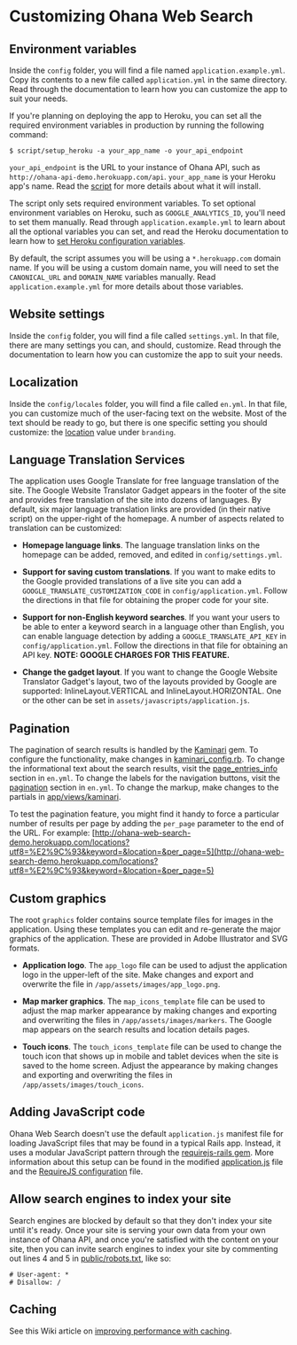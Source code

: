 # Customizing Ohana Web Search

## Environment variables
Inside the `config` folder, you will find a file named `application.example.yml`.
Copy its contents to a new file called `application.yml` in the same directory.
Read through the documentation to learn how you can customize the app to suit
your needs.

If you're planning on deploying the app to Heroku, you can set all the required environment variables in production by running the following command:

```
$ script/setup_heroku -a your_app_name -o your_api_endpoint
```
`your_api_endpoint` is the URL to your instance of Ohana API, such as `http://ohana-api-demo.herokuapp.com/api`. `your_app_name` is your Heroku app's name. Read the [script](https://github.com/codeforamerica/ohana-web-search/blob/master/script/setup_heroku) for more details about what it will install.

The script only sets required environment variables. To set optional environment variables on Heroku, such as `GOOGLE_ANALYTICS_ID`, you'll need to set them manually. Read through `application.example.yml` to learn about all the optional variables you can set, and read the Heroku documentation to learn how to [set Heroku configuration variables](https://devcenter.heroku.com/articles/config-vars).

By default, the script assumes you will be using a `*.herokuapp.com` domain name. If you will be using a custom domain name, you will need to set the `CANONICAL_URL` and `DOMAIN_NAME` variables manually. Read `application.example.yml` for more details about those variables.

## Website settings
Inside the `config` folder, you will find a file called `settings.yml`.
In that file, there are many settings you can, and should, customize.
Read through the documentation to learn how you can customize the app to suit
your needs.

## Localization
Inside the `config/locales` folder, you will find a file called `en.yml`.
In that file, you can customize much of the user-facing text on the website.
Most of the text should be ready to go, but there is one specific setting
you should customize: the [location](https://github.com/codeforamerica/ohana-web-search/blob/master/config/locales/en.yml#L28) value under `branding`.

## Language Translation Services
The application uses Google Translate for free language translation of the site. The Google Website Translator Gadget appears in the footer of the site and provides free translation of the site into dozens of languages. By default, six major language translation links are provided (in their native script) on the upper-right of the homepage. A number of aspects related to translation can be customized:

- **Homepage language links**. The language translation links on the homepage can be added, removed, and edited in `config/settings.yml`.

- **Support for saving custom translations**. If you want to make edits to the Google provided translations of a live site you can add a `GOOGLE_TRANSLATE_CUSTOMIZATION_CODE` in `config/application.yml`. Follow the directions in that file for obtaining the proper code for your site.

- **Support for non-English keyword searches**. If you want your users to be able to enter a keyword search in a language other than English, you can enable language detection by adding a `GOOGLE_TRANSLATE_API_KEY` in `config/application.yml`. Follow the directions in that file for obtaining an API key.
**NOTE: GOOGLE CHARGES FOR THIS FEATURE.**

- **Change the gadget layout**. If you want to change the Google Website Translator Gadget's layout, two of the layouts provided by Google are supported: InlineLayout.VERTICAL and InlineLayout.HORIZONTAL. One or the other
can be set in `assets/javascripts/application.js`.

## Pagination
The pagination of search results is handled by the [Kaminari](https://github.com/amatsuda/kaminari) gem.
To configure the functionality, make changes in [kaminari_config.rb](https://github.com/codeforamerica/ohana-web-search/blob/master/config/initializers/kaminari_config.rb).
To change the informational text about the search results, visit the [page_entries_info](https://github.com/codeforamerica/ohana-web-search/blob/master/config/locales/en.yml#L46-55) section in `en.yml`.
To change the labels for the navigation buttons, visit the [pagination](https://github.com/codeforamerica/ohana-web-search/blob/master/config/locales/en.yml#L98-103) section in `en.yml`. To change the markup, make changes to the partials in [app/views/kaminari](https://github.com/codeforamerica/ohana-web-search/tree/master/app/views/kaminari).

To test the pagination feature, you might find it handy to force a particular
number of results per page by adding the `per_page` parameter to the end of the
URL. For example: [http://ohana-web-search-demo.herokuapp.com/locations?utf8=%E2%9C%93&keyword=&location=&per_page=5](http://ohana-web-search-demo.herokuapp.com/locations?utf8=%E2%9C%93&keyword=&location=&per_page=5)

## Custom graphics
The root `graphics` folder contains source template files for images in the application. Using these templates you can edit and re-generate the major graphics of the application. These are provided in Adobe Illustrator and SVG formats.

- **Application logo**.
The `app_logo` file can be used to adjust the application logo in the upper-left of the site. Make changes and export and overwrite the file in `/app/assets/images/app_logo.png`.

- **Map marker graphics**.
The `map_icons_template` file can be used to adjust the map marker appearance by making changes and exporting and overwriting the files in `/app/assets/images/markers`. The Google map appears on the search results and location details pages.

- **Touch icons**.
The `touch_icons_template` file can be used to change the touch icon that shows up in mobile and tablet devices when the site is saved to the home screen. Adjust the appearance by making changes and exporting and overwriting the files in `/app/assets/images/touch_icons`.

## Adding JavaScript code
Ohana Web Search doesn't use the default `application.js` manifest file for loading JavaScript files that may be
found in a typical Rails app. Instead, it uses a modular JavaScript pattern through the [requirejs-rails gem](https://github.com/jwhitley/requirejs-rails). More information about this setup can be found in the modified
[application.js][applicationjs] file and the [RequireJS configuration][requirejsconfig] file.

[applicationjs]: https://github.com/codeforamerica/ohana-web-search/blob/master/app/assets/javascripts/application.js
[requirejsconfig]: https://github.com/codeforamerica/ohana-web-search/blob/master/config/requirejs.yml

## Allow search engines to index your site
Search engines are blocked by default so that they don't index your site until it's ready.
Once your site is serving your own data from your own instance of Ohana API, and once you're satisfied with the content on your site, then you can invite search engines to index your site by commenting out lines 4 and 5 in [public/robots.txt](https://github.com/codeforamerica/ohana-web-search/blob/master/public/robots.txt#L4-5), like so:
```
# User-agent: *
# Disallow: /
```

## Caching
See this Wiki article on [improving performance with caching][caching].

[caching]: https://github.com/codeforamerica/ohana-web-search/wiki/Improving-performance-with-caching
